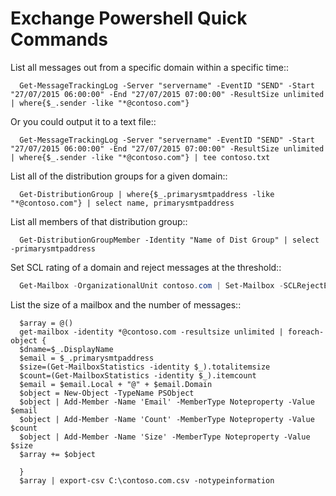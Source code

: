# Exchange Powershell Quick Commands

List all messages out from a specific domain within a specific time::

```ps1con
  Get-MessageTrackingLog -Server "servername" -EventID "SEND" -Start "27/07/2015 06:00:00" -End "27/07/2015 07:00:00" -ResultSize unlimited | where{$_.sender -like "*@contoso.com"}
```

Or you could output it to a text file::

```ps1con
  Get-MessageTrackingLog -Server "servername" -EventID "SEND" -Start "27/07/2015 06:00:00" -End "27/07/2015 07:00:00" -ResultSize unlimited | where{$_.sender -like "*@contoso.com"} | tee contoso.txt
```

List all of the distribution groups for a given domain::

```ps1con
  Get-DistributionGroup | where{$_.primarysmtpaddress -like "*@contoso.com"} | select name, primarysmtpaddress
```

List all members of that distribution group::

```ps1con
  Get-DistributionGroupMember -Identity "Name of Dist Group" | select -primarysmtpaddress
```


Set SCL rating of a domain and reject messages at the threshold::

```powershell
  Get-Mailbox -OrganizationalUnit contoso.com | Set-Mailbox -SCLRejectEnabled $true -SCLRejectThreshold 5
```


List the size of a mailbox and the number of messages::

```ps1con
  $array = @()
  get-mailbox -identity *@contoso.com -resultsize unlimited | foreach-object {
  $dname=$_.DisplayName
  $email = $_.primarysmtpaddress
  $size=(Get-MailboxStatistics -identity $_).totalitemsize
  $count=(Get-MailboxStatistics -identity $_).itemcount
  $email = $email.Local + "@" + $email.Domain
  $object = New-Object -TypeName PSObject
  $object | Add-Member -Name 'Email' -MemberType Noteproperty -Value $email
  $object | Add-Member -Name 'Count' -MemberType Noteproperty -Value $count
  $object | Add-Member -Name 'Size' -MemberType Noteproperty -Value $size
  $array += $object

  }
  $array | export-csv C:\contoso.com.csv -notypeinformation  
```
